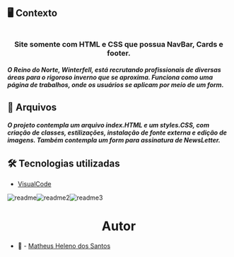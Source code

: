 ## :desktop_computer: Contexto 
# <h3 align="center"> Site somente com HTML e CSS que possua NavBar, Cards e footer. </h1> 
 <h5>O Reino do Norte, Winterfell, está recrutando profissionais de diversas áreas para o rigoroso inverno que se aproxima. Funciona como uma página de trabalhos, onde os usuários se aplicam por meio de um form.</h2>

## :open_file_folder: Arquivos
 <h5>O projeto contempla um arquivo index.HTML e um styles.CSS, com criação de classes, estilizações, instalação de fonte externa e edição de imagens. Também contempla um form para assinatura de NewsLetter.</h2>

## :hammer_and_wrench: Tecnologias utilizadas

- [VisualCode](https://code.visualstudio.com/)

![readme](https://github.com/mathelenoo/FrontEndEssencial_ProjetoIndividual/assets/162373434/abe65bac-7b77-4f74-9f4c-0f9c6fb5bac9)![readme2](https://github.com/mathelenoo/FrontEndEssencial_ProjetoIndividual/assets/162373434/2cc20133-4df9-40c6-8ead-6dc861fc0444)![readme3](https://github.com/mathelenoo/FrontEndEssencial_ProjetoIndividual/assets/162373434/90ae607f-5c53-41da-8434-840c00e2308b)

</div>
 <h1 align="center"> Autor </h1>

-  :older_man: - <a href="https://github.com/mathelenoo">Matheus Heleno dos Santos</a>
